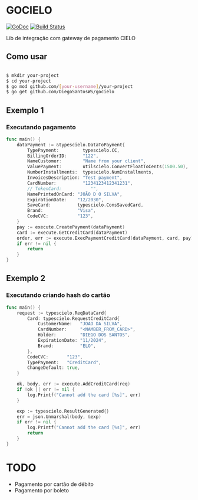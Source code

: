 # GOCIELO

[![GoDoc](https://godoc.org/github.com/DiegoSantosWS/gocielo?status.svg)](https://godoc.org/github.com/DiegoSantosWS/gocielo) [![Build Status](https://travis-ci.org/DiegoSantosWS/gocielo.svg?branch=master)](https://travis-ci.org/DiegoSantosWS/gocielo)

Lib de integração com gateway de pagamento CIELO

## Como usar

```bash

$ mkdir your-project 
$ cd your-project
$ go mod github.com/[your-username]/your-project
$ go get github.com/DiegoSantosWS/gocielo

```

## Exemplo 1

### Executando pagamento

```go
func main() {
	dataPayment := &typescielo.DataToPayment{
		TypePayment:         typescielo.CC,
		BillingOrderID:      "122",
		NameCustomer:        "Name from your client",
		ValuePayment:        utilscielo.ConvertFloatToCents(1500.50),
		NumberInstallments:  typescielo.NumInstallments,
		InvoicesDescription: "Test payment",
		CardNumber:          "1234123412341231",
		// TokenCard:           "",
		NamePrintedOnCard: "JOÃO D O SILVA",
		ExpirationDate:    "12/2030",
		SaveCard:          typescielo.ConsSavedCard,
		Brand:             "Visa",
		CodeCVC:           "123",
	}
	pay := execute.CreatePayment(dataPayment)
	card := execute.GetCreditCard(dataPayment)
	order, err := execute.ExecPaymentCreditCard(dataPayment, card, pay)
	if err != nil {
		return
	}
}
```

## Exemplo 2

### Executando criando hash do cartão

```go
func main() {
	request := typescielo.ReqDataCard{
		Card: typescielo.RequestCreditCard{
			CustomerName:   "JOAO DA SILVA",
			CardNumber:     "<NAMBER_FROM_CARD>",
			Holder:         "DIEGO DOS SANTOS",
			ExpirationDate: "11/2024",
			Brand:          "ELO",
		},
		CodeCVC:       "123",
		TypePayment:   "CreditCard",
		ChangeDefault: true,
	}

	ok, body, err := execute.AddCreditCard(req)
	if !ok || err != nil {
		log.Printf("Cannot add the card [%s]", err)
	}

	exp := typescielo.ResultGenerated{}
	err = json.Unmarshal(body, &exp)
	if err != nil {
		log.Printf("Cannot add the card [%s]", err)
		return
	}
}
```

# TODO

- Pagamento por cartão de débito
- Pagamento por boleto